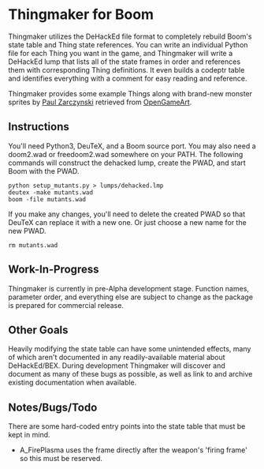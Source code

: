Thingmaker for Boom
===================

Thingmaker utilizes the DeHackEd file format to completely rebuild
Boom's state table and Thing state references. You can write an
individual Python file for each Thing you want in the game, and
Thingmaker will write a DeHackEd lump that lists all of the state
frames in order and references them with corresponding Thing
definitions. It even builds a codeptr table and identifies everything
with a comment for easy reading and reference.

Thingmaker provides some example Things along with brand-new monster
sprites by [Paul Zarczynski](https://paul.drdteam.org/) retrieved from
[OpenGameArt](https://opengameart.org/users/nmn).


Instructions
------------

You'll need Python3, DeuTeX, and a Boom source port.  You may also
need a doom2.wad or freedoom2.wad somewhere on your PATH. The
following commands will construct the dehacked lump, create the PWAD,
and start Boom with the PWAD.

    python setup_mutants.py > lumps/dehacked.lmp
    deutex -make mutants.wad
    boom -file mutants.wad

If you make any changes, you'll need to delete the created PWAD so
that DeuTeX can replace it with a new one. Or just choose a new name
for the new PWAD.

    rm mutants.wad


Work-In-Progress
----------------

Thingmaker is currently in pre-Alpha development stage. Function
names, parameter order, and everything else are subject to change as
the package is prepared for commercial release.


Other Goals
-----------

Heavily modifying the state table can have some unintended effects,
many of which aren't documented in any readily-available material
about DeHackEd/BEX. During development Thingmaker will discover and
document as many of these bugs as possible, as well as link to and
archive existing documentation when available.


Notes/Bugs/Todo
---------------

There are some hard-coded entry points into the state table that must
be kept in mind.

- A_FirePlasma uses the frame directly after the weapon's
  'firing frame' so this must be reserved.
